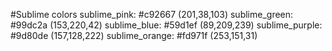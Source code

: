 #Sublime colors
sublime_pink:	#c92667	(201,38,103)
sublime_green:	#99dc2a	(153,220,42)
sublime_blue:	#59d1ef	(89,209,239)
sublime_purple:	#9d80de	(157,128,222)
sublime_orange:	#fd971f	(253,151,31)
